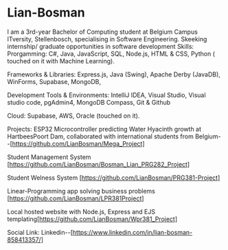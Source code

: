 # Lian-Bosman

I am a 3rd-year Bachelor of Computing student at Belgium Campus ITversity, Stellenbosch, specialising in Software Engineering.
Skeeking internship/ graduate opportunities in software development
Skills:
Prorgamming: C#, Java, JavaScript, SQL, Node.js, HTML & CSS, Python ( touched on it with Machine Learning).

Frameworks & Libraries:
Express.js, Java (Swing), Apache Derby (JavaDB), WinForms, Supabase, MongoDB, 

Development Tools & Environments:
IntelliJ IDEA, Visual Studio, Visual studio code, pgAdmin4, MongoDB Compass, Git & Github

Cloud:
Supabase, AWS, Oracle (touched on it).

Projects: 
ESP32 Microcontroller predicting Water Hyacinth growth at HartbeesPoort Dam, collaborated with international students from Belgium--[https://github.com/LianBosman/Mega_Project]

Student Management System
[https://github.com/LianBosman/Bosman_Lian_PRG282_Project]

Student Welness System
[https://github.com/LianBosman/PRG381-Project]

Linear-Programming app solving business problems
[https://github.com/LianBosman/LPR381Project]

Local hosted website with Node.js, Express and EJS templating[https://github.com/LianBosman/Wpr381_Project]



Social Link:
Linkedin--[https://www.linkedin.com/in/lian-bosman-858413357/] 






